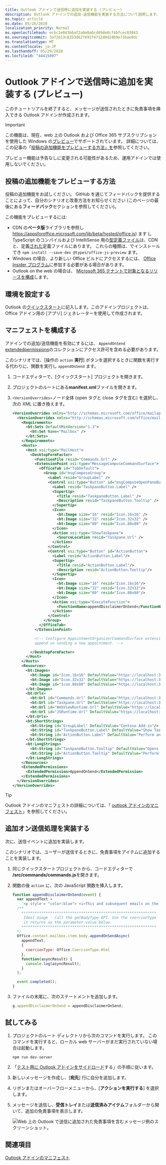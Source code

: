 ```yaml
---
title: Outlook アドインで送信時に追加を実装する (プレビュー)
description: Outlook アドインでの追加-送信機能を実装する方法について説明します。
ms.topic: article
ms.date: 05/26/2020
localization_priority: Normal
ms.openlocfilehash: ecbc1e043b6af2a0e0a6cd89de8cf4bfcec03943
ms.sourcegitcommit: 3a72d13c82b3d627691f4712d0d24b9e71bae9dc
ms.translationtype: MT
ms.contentlocale: ja-JP
ms.lasthandoff: 05/29/2020
ms.locfileid: "44415897"
---
```

# <a name="implement-append-on-send-in-your-outlook-add-in-preview"></a>Outlook アドインで送信時に追加を実装する (プレビュー)

このチュートリアルを終了すると、メッセージが送信されたときに免責事項を挿入できる Outlook アドインが作成されます。

> [!IMPORTANT]
> この機能は、現在、web 上の Outlook および Office 365 サブスクリプションを使用した Windows の[プレビュー](../reference/objectmodel/preview-requirement-set/outlook-requirement-set-preview.md)でサポートされています。 詳細については、この記事の「[投稿の追加機能をプレビューする方法」を](#how-to-preview-the-append-on-send-feature)参照してください。
>
> プレビュー機能は予告なしに変更される可能性があるため、運用アドインでは使用しないでください。

## <a name="how-to-preview-the-append-on-send-feature"></a>投稿の追加機能をプレビューする方法

投稿の追加機能をお試しください。 GitHub を通じてフィードバックを提供することによって、自分のシナリオと改善方法をお知らせください (このページの最後にある**フィードバック**セクションを参照してください)。

この機能をプレビューするには:

- CDN の**ベータ版**ライブラリを参照し https://appsforoffice.microsoft.com/lib/beta/hosted/office.js) ます (。 TypeScript のコンパイルおよび IntelliSense 用の[型定義ファイル](https://appsforoffice.microsoft.com/lib/beta/hosted/office.d.ts)は、CDN と、定義[された](https://raw.githubusercontent.com/DefinitelyTyped/DefinitelyTyped/master/types/office-js-preview/index.d.ts)定義ファイルにあります。 これらの種類は、でインストールでき `npm install --save-dev @types/office-js-preview` ます。
- Windows の場合、より新しい Office ビルドにアクセスするには、 [Office Insider プログラム](https://insider.office.com)に参加する必要がある場合があります。
- Outlook on the web の場合は、 [Microsoft 365 テナントで対象となるリリースを構成](/microsoft-365/admin/manage/release-options-in-office-365?view=o365-worldwide#set-up-the-release-option-in-the-admin-center)します。

## <a name="set-up-your-environment"></a>環境を設定する

Outlook の[クイックスタート](../quickstarts/outlook-quickstart.md?tabs=yeomangenerator)に記入します。このアドインプロジェクトは、Office アドイン用の [アプリ] ジェネレーターを使用して作成されます。

## <a name="configure-the-manifest"></a>マニフェストを構成する

アドインでの追加/送信機能を有効にするには、 `AppendOnSend` [extendedpermissions](../reference/manifest/extendedpermissions.md)のコレクションにアクセス許可を含める必要があります。

このシナリオでは、[操作の `action` **実行**] ボタンを選択するときに関数を実行する代わりに、関数を実行し `appendOnSend` ます。

1. コードエディターで、[クイックスタート] プロジェクトを開きます。

1. プロジェクトのルートにある**manifest.xml**ファイルを開きます。

1. `<VersionOverrides>`ノード全体 (open タグと close タグを含む) を選択し、次の XML に置き換えます。

    ```XML
    <VersionOverrides xmlns="http://schemas.microsoft.com/office/mailappversionoverrides" xsi:type="VersionOverridesV1_0">
      <VersionOverrides xmlns="http://schemas.microsoft.com/office/mailappversionoverrides/1.1" xsi:type="VersionOverridesV1_1">
        <Requirements>
          <bt:Sets DefaultMinVersion="1.3">
            <bt:Set Name="Mailbox" />
          </bt:Sets>
        </Requirements>
        <Hosts>
          <Host xsi:type="MailHost">
            <DesktopFormFactor>
              <FunctionFile resid="Commands.Url" />
              <ExtensionPoint xsi:type="MessageComposeCommandSurface">
                <OfficeTab id="TabDefault">
                  <Group id="msgComposeGroup">
                    <Label resid="GroupLabel" />
                    <Control xsi:type="Button" id="msgComposeOpenPaneButton">
                      <Label resid="TaskpaneButton.Label" />
                      <Supertip>
                        <Title resid="TaskpaneButton.Label" />
                        <Description resid="TaskpaneButton.Tooltip" />
                      </Supertip>
                      <Icon>
                        <bt:Image size="16" resid="Icon.16x16" />
                        <bt:Image size="32" resid="Icon.32x32" />
                        <bt:Image size="80" resid="Icon.80x80" />
                      </Icon>
                      <Action xsi:type="ShowTaskpane">
                        <SourceLocation resid="Taskpane.Url" />
                      </Action>
                    </Control>
                    <Control xsi:type="Button" id="ActionButton">
                      <Label resid="ActionButton.Label"/>
                      <Supertip>
                        <Title resid="ActionButton.Label"/>
                        <Description resid="ActionButton.Tooltip"/>
                      </Supertip>
                      <Icon>
                        <bt:Image size="16" resid="Icon.16x16"/>
                        <bt:Image size="32" resid="Icon.32x32"/>
                        <bt:Image size="80" resid="Icon.80x80"/>
                      </Icon>
                      <Action xsi:type="ExecuteFunction">
                        <FunctionName>appendDisclaimerOnSend</FunctionName>
                      </Action>
                    </Control>
                  </Group>
                </OfficeTab>
              </ExtensionPoint>

              <!-- Configure AppointmentOrganizerCommandSurface extension point to support
              append on sending a new appointment. -->

            </DesktopFormFactor>
          </Host>
        </Hosts>
        <Resources>
          <bt:Images>
            <bt:Image id="Icon.16x16" DefaultValue="https://localhost:3000/assets/icon-16.png"/>
            <bt:Image id="Icon.32x32" DefaultValue="https://localhost:3000/assets/icon-32.png"/>
            <bt:Image id="Icon.80x80" DefaultValue="https://localhost:3000/assets/icon-80.png"/>
          </bt:Images>
          <bt:Urls>
            <bt:Url id="Commands.Url" DefaultValue="https://localhost:3000/commands.html" />
            <bt:Url id="Taskpane.Url" DefaultValue="https://localhost:3000/taskpane.html" />
            <bt:Url id="WebViewRuntime.Url" DefaultValue="https://localhost:3000/commands.html" />
            <bt:Url id="JSRuntime.Url" DefaultValue="https://localhost:3000/runtime.js" />
          </bt:Urls>
          <bt:ShortStrings>
            <bt:String id="GroupLabel" DefaultValue="Contoso Add-in"/>
            <bt:String id="TaskpaneButton.Label" DefaultValue="Show Taskpane"/>
            <bt:String id="ActionButton.Label" DefaultValue="Perform an action"/>
          </bt:ShortStrings>
          <bt:LongStrings>
            <bt:String id="TaskpaneButton.Tooltip" DefaultValue="Opens a pane displaying all available properties."/>
            <bt:String id="ActionButton.Tooltip" DefaultValue="Perform an action when clicked."/>
          </bt:LongStrings>
        </Resources>
        <ExtendedPermissions>
          <ExtendedPermission>AppendOnSend</ExtendedPermission>
        </ExtendedPermissions>
      </VersionOverrides>
    </VersionOverrides>
    ```

> [!TIP]
> Outlook アドインのマニフェストの詳細については、「 [outlook アドインのマニフェスト](manifests.md)」を参照してください。

## <a name="implement-append-on-send-handling"></a>追加オン送信処理を実装する

次に、送信イベントに追加を実装します。

このシナリオでは、ユーザーが送信するときに、免責事項をアイテムに追加することを実装します。

1. 同じクイックスタートプロジェクトから、コードエディターで **/src/commands/commands.js**を開きます。

1. 関数の後 `action` に、次の JavaScript 関数を挿入します。

    ```js
    function appendDisclaimerOnSend(event) {
      var appendText =
        '<p style = "color:blue"> <i>This and subsequent emails on the same topic are for discussion and information purposes only. Only those matters set out in a fully executed agreement are legally binding. This email may contain confidential information and should not be shared with any third party without the prior written agreement of Contoso. If you are not the intended recipient, take no action and contact the sender immediately.<br><br>Contoso Limited (company number 01624297) is a company registered in England and Wales whose registered office is at Contoso Campus, Thames Valley Park, Reading RG6 1WG</i></p>';  
      /**
        *************************************************************
         Ideal Usage - Call the getBodyType API. Use the coercionType
         it returns as the parameter value below.
        *************************************************************
      */
      Office.context.mailbox.item.body.appendOnSendAsync(
        appendText,
        {
          coercionType: Office.CoercionType.Html
        },
        function(asyncResult) {
          console.log(asyncResult);
        }
      );

      event.completed();
    }
    ```

1. ファイルの末尾に、次のステートメントを追加します。

    ```js
    g.appendDisclaimerOnSend = appendDisclaimerOnSend;
    ```

## <a name="try-it-out"></a>試してみる

1. プロジェクトのルート ディレクトリから次のコマンドを実行します。 このコマンドを実行すると、ローカル web サーバーがまだ実行されていない場合は起動します。

    ```command&nbsp;line
    npm run dev-server
    ```

1. 「[テスト用に Outlook アドインをサイドロード](sideload-outlook-add-ins-for-testing.md)する」の手順に従います。

1. 新しいメッセージを作成し、[**宛先**] 行に自分を追加します。

1. リボンまたはオーバーフローメニューから、[**アクションを実行する**] を選択します。

1. メッセージを送信し、**受信トレイ**または**送信済みアイテム**フォルダーから開いて、追加の免責事項を表示します。

    ![Web 上の Outlook で送信に追加された免責事項を含むメッセージ例のスクリーンショット。](../images/outlook-web-append-disclaimer.png)

## <a name="see-also"></a>関連項目

[Outlook アドインのマニフェスト](manifests.md)
